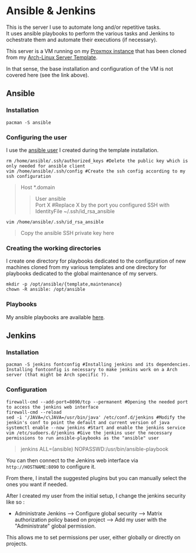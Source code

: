 # Ansible & Jenkins

This is the server I use to automate long and/or repetitive tasks.  
It uses ansible playbooks to perform the various tasks and Jenkins to ochestrate them and automate their executions (if necessary).  
  
This server is a VM running on my [Proxmox instance](https://github.com/Antiz96/Linux-Configuration/blob/main/Home-Server/Proxmox.md) that has been cloned from my [Arch-Linux Server Template](https://github.com/Antiz96/Linux-Configuration/blob/main/VMs/Arch-Linux_Server_Template.md).  
  
In that sense, the base installation and configuration of the VM is not covered here (see the link above).

## Ansible

### Installation

```
pacman -S ansible
```

### Configuring the user

I use the [ansible user](https://github.com/Antiz96/Linux-Configuration/blob/main/VMs/Arch-Linux_Server_Template.md#create-and-configure-the-ansible-user) I created during the template installation.

```
rm /home/ansible/.ssh/authorized_keys #Delete the public key which is only needed for ansible client
vim /home/ansible/.ssh/config #Create the ssh config according to my ssh configuration
```
> Host \*.domain  
> > User ansible  
> > Port X #Replace X by the port you configured SSH with 
> > IdentityFile ~/.ssh/id_rsa_ansible   
  
```
vim /home/ansible/.ssh/id_rsa_ansible
```
> Copy the ansible SSH private key here

### Creating the working directories

I create one directory for playbooks dedicated to the configuration of new machines cloned from my various templates and one directory for playbooks dedicated to the global maintenance of my servers.  
  
```
mkdir -p /opt/ansible/{template,maintenance}
chown -R ansible: /opt/ansible
```

### Playbooks

My ansible playbooks are available [here]().

## Jenkins

### Installation

```
pacman -S jenkins fontconfig #Installing jenkins and its dependencies. Installing fontconfig is necessary to make jenkins work on a Arch server (that might be Arch specific ?).
```

### Configuration

```
firewall-cmd --add-port=8090/tcp --permanent #Opening the needed port to access the jenkins web interface
firewall-cmd --reload
sed -i '/JAVA=/c\JAVA=/usr/bin/java' /etc/conf.d/jenkins #Modify the jenkin's conf to point the default and current version of java
systemctl enable --now jenkins #Start and enable the jenkins service
vim /etc/sudoers.d/jenkins #Give the jenkins user the necessary permissions to run ansible-playbooks as the "ansible" user
```
> jenkins ALL=(ansible) NOPASSWD:/usr/bin/ansible-playbook
  
You can then connect to the Jenkins web interface via `http://HOSTNAME:8090` to configure it.
  
From there, I install the suggested plugins but you can manually select the ones you want if needed.  
  
After I created my user from the initial setup, I change the jenkins security like so :  
  
- Administrate Jenkins --> Configure global security --> Matrix authorization policy based on project --> Add my user with the "Administrate" global permission.
  
This allows me to set permissions per user, either globally or directly on projects.
